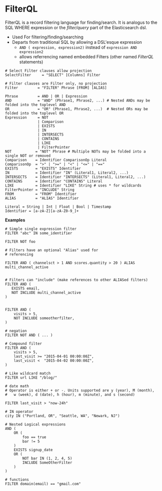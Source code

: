 
FilterQL
=============================

FilterQL is a record filtering language for finding/search.
It is analogus to the SQL WHERE expression or the _filter/query_ part of the Elasticsearch dsl.
* Used For filtering/finding/searching
* Departs from traditional SQL by allowing a DSL'esque expression
  * `AND ( expression, expression2)` instead of `expression AND expression2`
  * allows referrencing named embedded Filters (other named *FilterQL* statements)


```
# Select Filter clauses allow projection
SelectFilter     = "SELECT" [Columns] Filter

# Filter clauses are Filter only, no projection
Filter         = "FILTER" Phrase [FROM] [ALIAS]

Phrase         = AND | OR | Expression
AND            = "AND" (Phrase1, Phrase2, ...) # Nested ANDs may be folded into the toplevel AND
OR             = "OR" (Phrase1, Phrase2, ...)  # Nested ORs may be folded into the toplevel OR
Expression     = NOT
               | Comparison
               | EXISTS
               | IN
               | INTERSECTS
               | CONTAINS
               | LIKE
               | FilterPointer
NOT           = "NOT" Phrase # Multiple NOTs may be folded into a single NOT or removed
Comparison    = Identifier ComparisonOp Literal
ComparisonOp  = ">" | ">=" | "<" | "<=" | "=="
EXISTS        = "EXISTS" Identifier
IN            = Identifier "IN" (Literal1, Literal2, ...)
INTERSECTS    = Identifier "INTERSECTS" (Literal1, Literal2, ...)
CONTAINS      = Identifier "CONTAINS" Literal
LIKE          = Identifier "LIKE" String # uses * for wildcards
FilterPointer = "INCLUDE" String
FROM          = "FROM" Identifier
ALIAS         = "ALIAS" Identifier

Literal = String | Int | Float | Bool | Timestamp
Identifier = [a-zA-Z][a-zA-Z0-9_]+
```


**Examples**

```
# Simple single expression filter
FILTER "abc" IN some_identifier

FILTER NOT foo

# Filters have an optional "Alias" used for 
# referencing 

FILTER AND ( channelsct > 1 AND scores.quantity > 20 ) ALIAS multi_channel_active


# Filters can "include" (make references to other ALIASed filters)
FILTER AND (
   EXISTS email,
   NOT INCLUDE multi_channel_active
)


FILTER AND (
    visits > 5,
    NOT INCLUDE someotherfilter,
)

# negation
FILTER NOT AND ( ... )

# Compound filter
FILTER AND (
    visits > 5,
    last_visit >= "2015-04-01 00:00:00Z",
    last_visit <  "2015-04-02 00:00:00Z",
)

# Like wildcard match
FILTER url LIKE "/blog/"

# date math
# Operator is either + or -. Units supported are y (year), M (month), 
#   w (week), d (date), h (hour), m (minute), and s (second)

FILTER last_visit > "now-24h"

# IN operator
city IN ("Portland, OR", "Seattle, WA", "Newark, NJ")

# Nested Logical expressions
AND (
    OR (
        foo == true
        bar != 5
    )
    EXISTS signup_date
    OR (
        NOT bar IN (1, 2, 4, 5)
        INCLUDE SomeOtherFilter
    )
)

# functions
FILTER domain(email) == "gmail.com"


```
